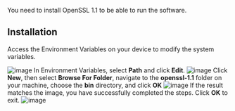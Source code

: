 You need to install OpenSSL 1.1 to be able to run the software.
## Installation
Access the Environment Variables on your device to modify the system variables.

![image](https://github.com/user-attachments/assets/63bb325f-13bb-4343-9d47-00a59eca0a82)
In Environment Variables, select **Path** and click **Edit**.
![image](https://github.com/user-attachments/assets/4e69b876-91f8-43be-aba7-81ed716f1244)
Click **New**, then select **Browse For Folder**, navigate to the **openssl-1.1** folder on your machine, choose the **bin** directory, and click **OK**
![image](https://github.com/user-attachments/assets/3281a88a-3fab-4aaa-9bbc-50b1d761002c)
If the result matches the image, you have successfully completed the steps. Click **OK** to exit.
![image](https://github.com/user-attachments/assets/a79da692-3ac2-4722-a800-758dc8839cac)



